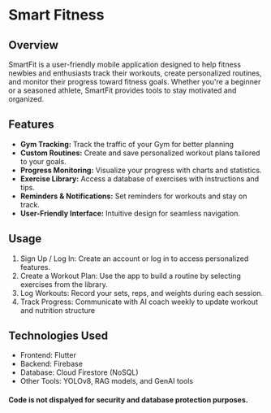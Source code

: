 # Smart Fitness

## Overview
SmartFit is a user-friendly mobile application designed to help fitness newbies and enthusiasts track their workouts, create personalized routines, and monitor their progress toward fitness goals. Whether you're a beginner or a seasoned athlete, SmartFit provides tools to stay motivated and organized.

## Features
* **Gym Tracking:** Track the traffic of your Gym for better planning
* **Custom Routines:** Create and save personalized workout plans tailored to your goals.
* **Progress Monitoring:** Visualize your progress with charts and statistics.
* **Exercise Library:** Access a database of exercises with instructions and tips.
* **Reminders & Notifications:** Set reminders for workouts and stay on track.
* **User-Friendly Interface:** Intuitive design for seamless navigation.

## Usage
1. Sign Up / Log In: Create an account or log in to access personalized features.
2. Create a Workout Plan: Use the app to build a routine by selecting exercises from the library.
3. Log Workouts: Record your sets, reps, and weights during each session.
4. Track Progress: Communicate with AI coach weekly to update workout and nutrition structure

## Technologies Used
* Frontend: Flutter
* Backend: Firebase
* Database: Cloud Firestore (NoSQL)
* Other Tools: YOLOv8, RAG models, and GenAI tools 

#### Code is not dispalyed for security and database protection purposes.

